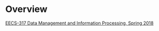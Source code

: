 # Overview

[EECS-317 Data Management and Information Processing, Spring 2018](https://www.youtube.com/playlist?list=PLWl7jvxH18r0dflwRg3F51qQ8DV5ScQ1n)  
